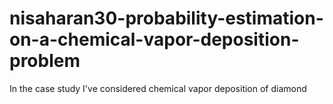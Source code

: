 # nisaharan30-probability-estimation-on-a-chemical-vapor-deposition-problem
In the case study I've considered chemical vapor deposition of diamond
